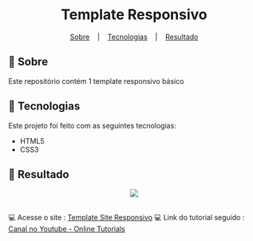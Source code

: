 <h1 align="center">Template Responsivo</h1>

<p align="center">
  <a href="#open_book-sobre">Sobre</a>
  &nbsp;&nbsp;&nbsp;|&nbsp;&nbsp;&nbsp;
  <a href="#hammer-tecnologias">Tecnologias</a>
  &nbsp;&nbsp;&nbsp;|&nbsp;&nbsp;&nbsp;
  <a href="#rocket-resultado">Resultado</a>
</p>

## :open_book: Sobre
Este repositório contém 1 template responsivo básico


## :hammer: Tecnologias
Este projeto foi feito com as seguintes tecnologias:
- HTML5
- CSS3

## :rocket: Resultado

<div align="center">
  <img src="SourceReadme/result-1.png">
</div>

</br>

:computer: Acesse o site : [Template Site Responsivo](https://alexandrescorreia.github.io/Template_Site_Responsivo/)
:computer: Link do tutorial seguido : [Canal no Youtube - Online Tutorials](https://www.youtube.com/watch?v=X8NFkUQNeek&t=1511s)
